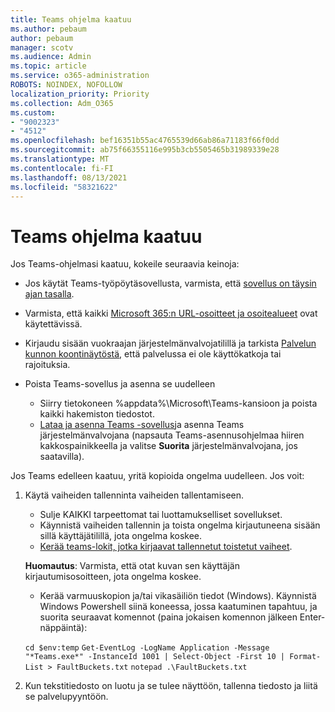 ```yaml
---
title: Teams ohjelma kaatuu
ms.author: pebaum
author: pebaum
manager: scotv
ms.audience: Admin
ms.topic: article
ms.service: o365-administration
ROBOTS: NOINDEX, NOFOLLOW
localization_priority: Priority
ms.collection: Adm_O365
ms.custom:
- "9002323"
- "4512"
ms.openlocfilehash: bef16351b55ac4765539d66ab86a71183f66f0dd
ms.sourcegitcommit: ab75f66355116e995b3cb5505465b31989339e28
ms.translationtype: MT
ms.contentlocale: fi-FI
ms.lasthandoff: 08/13/2021
ms.locfileid: "58321622"
---
```

# <a name="teams-client-crashing"></a>Teams ohjelma kaatuu

Jos Teams-ohjelmasi kaatuu, kokeile seuraavia keinoja:

- Jos käytät Teams-työpöytäsovellusta, varmista, että [sovellus on täysin ajan tasalla](https://support.office.com/article/Update-Microsoft-Teams-535a8e4b-45f0-4f6c-8b3d-91bca7a51db1).

- Varmista, että kaikki [Microsoft 365:n URL-osoitteet ja osoitealueet](https://docs.microsoft.com/microsoftteams/connectivity-issues) ovat käytettävissä.

- Kirjaudu sisään vuokraajan järjestelmänvalvojatilillä ja tarkista [Palvelun kunnon koontinäytöstä](https://docs.microsoft.com/office365/enterprise/view-service-health), että palvelussa ei ole käyttökatkoja tai rajoituksia.

- Poista Teams-sovellus ja asenna se uudelleen
    - Siirry tietokoneen %appdata%\Microsoft\Teams\-kansioon ja poista kaikki hakemiston tiedostot.
    - [Lataa ja asenna Teams -sovellus](https://www.microsoft.com/microsoft-teams/download-app)ja asenna Teams järjestelmänvalvojana (napsauta Teams-asennusohjelmaa hiiren kakkospainikkeella ja valitse **Suorita** järjestelmänvalvojana, jos saatavilla).

Jos Teams edelleen kaatuu, yritä kopioida ongelma uudelleen. Jos voit:

1. Käytä vaiheiden tallenninta vaiheiden tallentamiseen.
    - Sulje KAIKKI tarpeettomat tai luottamukselliset sovellukset.
    - Käynnistä vaiheiden tallennin ja toista ongelma kirjautuneena sisään sillä käyttäjätilillä, jota ongelma koskee.
    - [Kerää teams-lokit, jotka kirjaavat tallennetut toistetut vaiheet](https://docs.microsoft.com/microsoftteams/log-files). 
    
    **Huomautus**: Varmista, että otat kuvan sen käyttäjän kirjautumisosoitteen, jota ongelma koskee.
    - Kerää varmuuskopion ja/tai vikasäiliön tiedot (Windows). Käynnistä Windows Powershell siinä koneessa, jossa kaatuminen tapahtuu, ja suorita seuraavat komennot (paina jokaisen komennon jälkeen Enter-näppäintä):

    `cd $env:temp` `Get-EventLog -LogName Application -Message "*Teams.exe*" -InstanceId 1001 | Select-Object -First 10 | Format-List > FaultBuckets.txt`
    `notepad .\FaultBuckets.txt`
    
2. Kun tekstitiedosto on luotu ja se tulee näyttöön, tallenna tiedosto ja liitä se palvelupyyntöön. 
